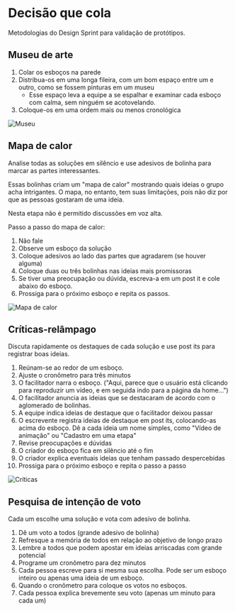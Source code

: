 # Decisão que cola

Metodologias do Design Sprint para validação de protótipos.

## Museu de arte

1. Colar os esboços na parede
2. Distribua-os em uma longa fileira, com um bom espaço entre um e outro, como se fossem pinturas em um museu
    - Esse espaço leva a equipe a se espalhar e examinar cada esboço com calma, sem ninguém se acotovelando.
3. Coloque-os em uma ordem mais ou menos cronológica

![Museu](https://i.imgur.com/ZS2XNI7.jpg)

## Mapa de calor

Analise todas as soluções em silêncio e use adesivos de bolinha para marcar as partes interessantes.

Essas bolinhas criam um "mapa de calor" mostrando quais ideias o grupo acha intrigantes. O mapa, no entanto, tem suas limitações, pois não diz por que as pessoas gostaram de uma ideia.

Nesta etapa não é permitido discussões em voz alta.

Passo a passo do mapa de calor:

1. Não fale
2. Observe um esboço da solução
3. Coloque adesivos ao lado das partes que agradarem (se houver alguma)
4. Coloque duas ou três bolinhas nas ideias mais promissoras
5. Se tiver uma preocupação ou dúvida, escreva-a em um post it e cole abaixo do esboço.
6. Prossiga para o próximo esboço e repita os passos.

![Mapa de calor](https://i.imgur.com/SpSmhTp.jpg)

## Críticas-relâmpago

Discuta rapidamente os destaques de cada solução e use post its para registrar boas ideias.

1. Reúnam-se ao redor de um esboço.
2. Ajuste o cronômetro para três minutos
3. O facilitador narra o esboço. ("Aqui, parece que o usuário está clicando para reproduzir um vídeo, e em seguida indo para a página da home...")
4. O facilitador anuncia as ideias que se destacaram de acordo com o aglomerado de bolinhas.
5. A equipe indica ideias de destaque que o facilitador deixou passar
6. O escrevente registra ideias de destaque em post its, colocando-as acima do esboço. Dê a cada ideia um nome simples, como "Vídeo de animação" ou "Cadastro em uma etapa"
7. Revise preocupações e dúvidas
8. O criador do esboço fica em silêncio até o fim
9. O criador explica eventuais ideias que tenham passado despercebidas
10. Prossiga para o próximo esboço e repita o passo a passo

![Críticas](https://i.imgur.com/9X6z0Bz.jpg)

## Pesquisa de intenção de voto

Cada um escolhe uma solução e vota com adesivo de bolinha.

1. Dê um voto a todos (grande adesivo de bolinha)
2. Refresque a memória de todos em relação ao objetivo de longo prazo
3. Lembre a todos que podem apostar em ideias arriscadas com grande potencial
4. Programe um cronômetro para dez minutos
5. Cada pessoa escreve para si mesma sua escolha. Pode ser um esboço inteiro ou apenas uma ideia de um esboço.
6. Quando o cronômetro para coloque os votos no esboços.
7. Cada pessoa explica brevemente seu voto (apenas um minuto para cada um)
